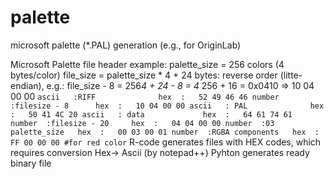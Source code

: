 # palette
microsoft palette (*.PAL) generation (e.g., for OriginLab)

Microsoft Palette file header example:
palette_size = 256 colors  (4 bytes/color)
file_size = palette_size * 4 + 24
bytes: reverse order (litte-endian), e.g.: file_size - 8 = 256*4 + 24 - 8 = 4* 256 + 16 = 0x0410 => 10 04 00 00
`
ascii   :RIFF              hex  :   52 49 46 46
number  :filesize - 8      hex  :   10 04 00 00
ascii   : PAL              hex  :   50 41 4C 20
ascii   : data             hex  :   64 61 74 61 
number  :filesize - 20     hex  :   04 04 00 00
number  :03 palette_size   hex  :   00 03 00 01
number  :RGBA components   hex  :   FF 00 00 00 #for red color
`
R-code generates files with HEX codes, which requires conversion Hex-> Ascii (by notepad++)
Pyhton generates ready binary file
